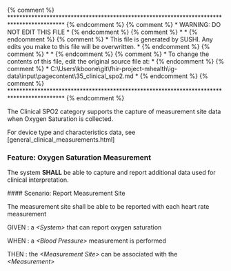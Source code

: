 {% comment %} ****************************************************************************************** {% endcomment %}
{% comment %} *                             WARNING: DO NOT EDIT THIS FILE                             * {% endcomment %}
{% comment %} *                                                                                        * {% endcomment %}
{% comment %} * This file is generated by SUSHI. Any edits you make to this file will be overwritten.  * {% endcomment %}
{% comment %} *                                                                                        * {% endcomment %}
{% comment %} * To change the contents of this file, edit the original source file at:                 * {% endcomment %}
{% comment %} * C:\Users\kboone\git\fhir-project-mhealth\ig-data\input\pagecontent\35_clinical_spo2.md * {% endcomment %}
{% comment %} ****************************************************************************************** {% endcomment %}

The Clinical SPO2 category supports the capture of measurement site data when Oxygen
Saturation is collected.

For device type and characteristics data, see [general_clinical_measurements.html]
<span id='oxygen-saturation-measurement'/>
### <span class='glyphicon glyphicon-phone'/> <span class='glyphicon glyphicon-dashboard'/> <span class='glyphicon glyphicon-cloud'/> Feature: Oxygen Saturation Measurement

The system **SHALL** be able to capture and report additional data used for clinical interpretation.


<span id='report-measurement-site'/>
#### <span class='glyphicon text-success glyphicon-phone'/> <span class='glyphicon text-success glyphicon-dashboard'/> <span class='glyphicon text-success glyphicon-cloud'/> Scenario: Report Measurement Site

The measurement site shall be able to be reported with each heart rate measurement

GIVEN
: a <i>&lt;System&gt;</i> that can report oxygen saturation

WHEN
: a <i>&lt;Blood Pressure&gt;</i> measurement is performed

THEN
: the <i>&lt;Measurement Site&gt;</i> can be associated with the <i>&lt;Measurement&gt;</i>

